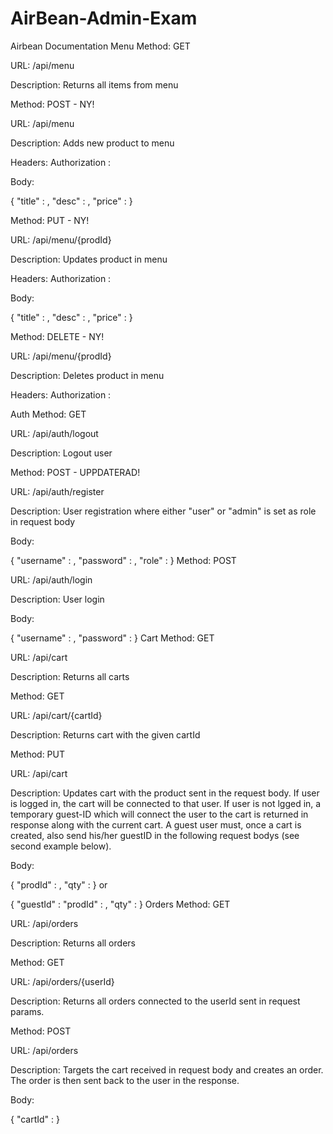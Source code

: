 # AirBean-Admin-Exam

Airbean Documentation
Menu
Method: GET

URL: /api/menu

Description: Returns all items from menu

Method: POST - NY!

URL: /api/menu

Description: Adds new product to menu

Headers: Authorization : <token>

Body:

{
  "title" : <product name>,
  "desc" : <product description>,
  "price" : <product price>
}

Method: PUT - NY!

URL: /api/menu/{prodId}

Description: Updates product in menu

Headers: Authorization : <token>

Body:

{
  "title" : <product name>,
  "desc" : <product description>,
  "price" : <product price>
}

Method: DELETE - NY!

URL: /api/menu/{prodId}

Description: Deletes product in menu

Headers: Authorization : <token>

Auth
Method: GET

URL: /api/auth/logout

Description: Logout user

Method: POST - UPPDATERAD!

URL: /api/auth/register

Description: User registration where either "user" or "admin" is set as role in request body

Body:

{
  "username" : <username>,
  "password" : <password>,
  "role" : <role>
}
Method: POST

URL: /api/auth/login

Description: User login

Body:

{
  "username" : <username>,
  "password" : <password>
}
Cart
Method: GET

URL: /api/cart

Description: Returns all carts

Method: GET

URL: /api/cart/{cartId}

Description: Returns cart with the given cartId

Method: PUT

URL: /api/cart

Description: Updates cart with the product sent in the request body. If user is logged in, the cart will be connected to that user. If user is not lgged in, a temporary guest-ID which will connect the user to the cart is returned in response along with the current cart. A guest user must, once a cart is created, also send his/her guestID in the following request bodys (see second example below).

Body:

{
  "prodId" : <prodId>,
  "qty" : <qty>
}
or

{
  "guestId" : <guestId>
  "prodId" : <prodId>,
  "qty" : <qty>
}
Orders
Method: GET

URL: /api/orders

Description: Returns all orders

Method: GET

URL: /api/orders/{userId}

Description: Returns all orders connected to the userId sent in request params.

Method: POST

URL: /api/orders

Description: Targets the cart received in request body and creates an order. The order is then sent back to the user in the response.

Body:

{
  "cartId" : <cartId>
}
